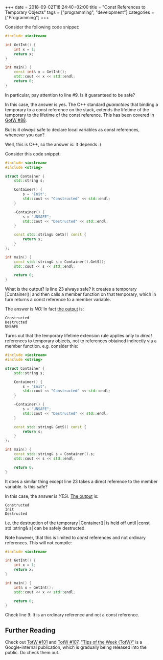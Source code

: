 +++ 
date = 2018-09-02T18:24:40+02:00
title = "Const References to Temporary Objects"
tags = ["programming", "development"]
categories = ["Programming"]
+++

Consider the following code snippet:

```cpp
#include <iostream>

int GetInt() {
    int x = 1;
    return x;
}

int main() {
    const int& x = GetInt();
    std::cout << x << std::endl;
    return 0;
}
```

In particular, pay attention to line #9. Is it guaranteed to be safe?

In this case, the answer is yes. The C++ standard *guarantees* that binding a
temporary to a const reference on the stack, extends the lifetime of the
temporary to the lifetime of the const reference. This has been covered in
[GotW #88](https://herbsutter.com/2008/01/01/gotw-88-a-candidate-for-the-most-important-const/).

But is it *always* safe to declare local variables as const references, whenever
you can?

Well, this is C++, so the answer is: It depends :)

Consider this code snippet:

```cpp
#include <iostream>
#include <string>

struct Container {
    std::string s;

    Container() {
        s = "Init";
        std::cout << "Constructed" << std::endl;
    }

    ~Container() {
        s = "UNSAFE";
        std::cout << "Destructed" << std::endl;
    }

    const std::string& GetS() const {
        return s;
    }
};

int main() {
    const std::string& s = Container().GetS();
    std::cout << s << std::endl;

    return 0;
}
```

What is the output? Is line 23 always safe? It creates a temporary |Container()|
and then calls a member function on that temporary, which in turn returns a
const reference to a member variable.

The answer is *NO!* In fact [the output](https://ideone.com/Tqg6xv) is:

```
Constructed
Destructed
UNSAFE
```

Turns out that the temporary lifetime extension rule applies only to *direct*
references to temporary objects, not to references obtained indirectly via a
member function. e.g. consider this:

```cpp
#include <iostream>
#include <string>

struct Container {
    std::string s;

    Container() {
        s = "Init";
        std::cout << "Constructed" << std::endl;
    }

    ~Container() {
        s = "UNSAFE";
        std::cout << "Destructed" << std::endl;
    }

    const std::string& GetS() const {
        return s;
    }
};

int main() {
    const std::string& s = Container().s;
    std::cout << s << std::endl;

    return 0;
}
```

It does a similar thing except line 23 takes a direct reference to the member
variable. Is this safe?

In this case, the answer is *YES!*. [The output](https://ideone.com/2XfAE9) is:

```
Constructed
Init
Destructed
```

i.e. the destruction of the temporary |Container()| is held off until
|const std::string& s| can be safely destructed.

Note however, that this is limited to *const* references and not ordinary
references. This will not compile:

```cpp
#include <iostream>

int GetInt() {
    int x = 1;
    return x;
}

int main() {
    int& x = GetInt();
    std::cout << x << std::endl;

    return 0;
}
```

Check line 9. It is an ordinary reference and not a const reference.

## Further Reading

Check out [TotW #101](https://abseil.io/tips/101) and
[TotW #107](https://abseil.io/tips/107).
["Tips of the Week (TotW)"](https://abseil.io/tips/) is a Google-internal
publication, which is gradually being released into the public. Do check them
out.
